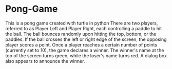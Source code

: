 # Pong-Game
This is a pong game created with turtle in python
There are two players, referred to as Player Left and Player Right, each controlling a paddle to hit the ball. The ball bounces randomly upon hitting the top, bottom, or the paddles. If the ball crosses the left or right edge of the screen, the opposing player scores a point. Once a player reaches a certain number of points (currently set to 10), the game declares a winner. The winner's name at the top of the screen turns green, while the loser's name turns red. A dialog box also appears to announce the winner.
